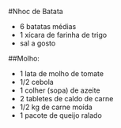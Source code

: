 

#Nhoc de Batata

 - 6 batatas médias
 - 1 xícara de farinha de trigo
 - sal a gosto

##Molho:</h3></li>

 - 1 lata de molho de tomate
 - 1/2 cebola
 - 1 colher (sopa) de azeite
 - 2 tabletes de caldo de carne
 - 1/2 kg de carne moída
 - 1 pacote de queijo ralado
